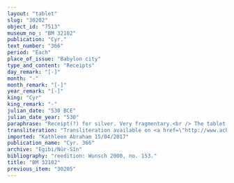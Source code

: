 ```yaml
---
layout: "tablet"
slug: "30202"
object_id: "7513"
museum_no_: "BM 32102"
publication: "Cyr."
text_number: "366"
period: "Each"
place_of_issue: "Babylon city"
type_and_content: "Receipts"
day_remark: "[-]"
month: "-"
month_remark: "[-]"
year_remark: "[-]"
king: "Cyr"
king_remark: "-"
julian_date: "530 BCE"
julian_date_year: "530"
paraphrase: "Receipt(?) for silver. Very fragmentary.<br /> The tablet records an amount of silver which is lost in a lacuna at the beginning of the first line: this is what remains (<em>rēhtu</em>) (to be paid) from the purchase price (<em>&scaron;īmu</em>) for a plot of land. <strong>A</strong> has <em>received</em> (the verb is lost in a lacuna) from <strong>B</strong>. Rest broken off. Wunsch 2000, 188 suggests to consider <strong>B</strong> a proxy for Itti-Marduk-balāṭu/Nab&ucirc;-ahhē-iddin//Egibi, and include this tablet in the Egibi archive. Names of witnesses broken off, only part of the affiliation of the scribe is readable: [&hellip;]//Bā&rsquo;iru.<br /> &nbsp;<br /> A = &Scaron;ama&scaron;-aplu-uṣur / &sect;ama&sect;inate&sect;ie#er/ &sect;angu&sect;ama&sect;; B= .../...-mu&scaron;ētiq-udd&ecirc;//Mudammiq-Adad (Probably: Gūzānu/Nab&ucirc;-mu&scaron;ētiq-udd&ecirc;//Mudammiq-Adad, cf. BM30868 and BM33912)."
transliteration: "Transliteration available on <a href=\"http://www.achemenet.com/en/item/?/textual-sources/texts-by-languages-and-scripts/babylonian/egibi-archive/1328650\" target=\"_blank\">Achemenet</a>"
imported: "Kathleen Abraham 15/04/2017"
publication_name: "Cyr. 366"
archive: "Egibi/Nūr-Sîn"
bibliography: "reedition: Wunsch 2000, no. 153."
title: "BM 32102"
previous_item: "30205"
---
```

